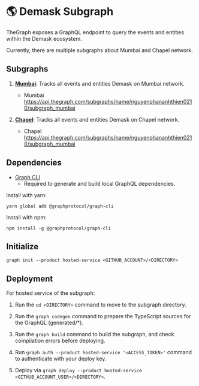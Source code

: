 # 🌎 Demask Subgraph
TheGraph exposes a GraphQL endpoint to query the events and entities within the Demask ecosystem.

Currently, there are multiple subgraphs about Mumbai and Chapel network.

## Subgraphs

1. **[Mumbai](https://thegraph.com/hosted-service/subgraph/nguyenphananhthien0210/subgraph_mumbai)**: Tracks all events and entities Demask on Mumbai network.
    - Mumbai https://api.thegraph.com/subgraphs/name/nguyenphananhthien0210/subgraph_mumbai


2. **[Chapel](https://thegraph.com/hosted-service/subgraph/nguyenphananhthien0210/subgraph_mumbai)**: Tracks all events and entities Demask on Chapel network.
    - Chapel https://api.thegraph.com/subgraphs/name/nguyenphananhthien0210/subgraph_mumbai

## Dependencies

- [Graph CLI](https://github.com/graphprotocol/graph-cli)
    - Required to generate and build local GraphQL dependencies.


Install with yarn:

```shell
yarn global add @graphprotocol/graph-cli
```
Install with npm:
```shell
npm install -g @graphprotocol/graph-cli
```

## Initialize

```shell
graph init --product hosted-service <GITHUB_ACCOUNT>/<DIRECTORY>
```

## Deployment

For hosted service of the subgraph:

1. Run the `cd <DIRECTORY>` command to move to the subgraph directory.

2. Run the `graph codegen` command to prepare the TypeScript sources for the GraphQL (generated/*).

3. Run the `graph build` command to build the subgraph, and check compilation errors before deploying.

4. Run `graph auth --product hosted-service '<ACCESS_TOKEN>'` command to authenticate with your deploy key.

5. Deploy via `graph deploy --product hosted-service <GITHUB_ACCOUNT_USER>/<DIRECTORY>`.

